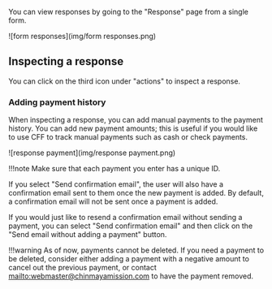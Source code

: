 You can view responses by going to the "Response" page from a single form.

![form responses](img/form responses.png)

## Inspecting a response

You can click on the third icon under "actions" to inspect a response.

### Adding payment history

When inspecting a response, you can add manual payments to the payment history. You can add new payment amounts; this is useful if you would like to use CFF to track manual payments such as cash or check payments.

![response payment](img/response payment.png)

!!!note
    Make sure that each payment you enter has a unique ID.


If you select "Send confirmation email", the user will also have a confirmation email sent to them once the new payment is added. By default, a confirmation email will not be sent once a payment is added.


If you would just like to resend a confirmation email without sending a payment, you can select "Send confirmation email" and then click on the "Send email without adding a payment" button.

!!!warning
    As of now, payments cannot be deleted. If you need a payment to be deleted, consider either adding a payment with a negative amount to cancel out the previous payment, or contact <a href="mailto:webmaster@chinmayamission.com">mailto:webmaster@chinmayamission.com</a> to have the payment removed.